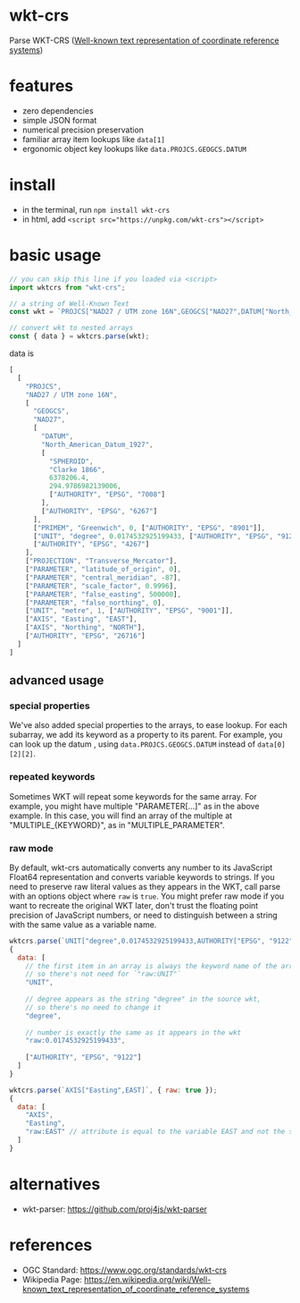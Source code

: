 # wkt-crs
Parse WKT-CRS ([Well-known text representation of coordinate reference systems](https://en.wikipedia.org/wiki/Well-known_text_representation_of_coordinate_reference_systems))

# features
- zero dependencies
- simple JSON format
- numerical precision preservation
- familiar array item lookups like `data[1]`
- ergonomic object key lookups like `data.PROJCS.GEOGCS.DATUM`


# install
- in the terminal, run  `npm install wkt-crs`
- in html, add `<script src="https://unpkg.com/wkt-crs"></script>`

# basic usage
```js
// you can skip this line if you loaded via <script>
import wktcrs from "wkt-crs";

// a string of Well-Known Text
const wkt = `PROJCS["NAD27 / UTM zone 16N",GEOGCS["NAD27",DATUM["North_American_Datum_1927",SPHEROID["Clarke 1866",6378206.4,294.9786982139006,AUTHORITY["EPSG","7008"]],AUTHORITY["EPSG","6267"]],PRIMEM["Greenwich",0,AUTHORITY["EPSG","8901"]],UNIT["degree",0.0174532925199433,AUTHORITY["EPSG","9122"]],AUTHORITY["EPSG","4267"]],PROJECTION["Transverse_Mercator"],PARAMETER["latitude_of_origin",0],PARAMETER["central_meridian",-87],PARAMETER["scale_factor",0.9996],PARAMETER["false_easting",500000],PARAMETER["false_northing",0],UNIT["metre",1,AUTHORITY["EPSG","9001"]],AXIS["Easting",EAST],AXIS["Northing",NORTH],AUTHORITY["EPSG","26716"]]`;

// convert wkt to nested arrays
const { data } = wktcrs.parse(wkt);
```
data is
```js
[
  [
    "PROJCS",
    "NAD27 / UTM zone 16N",
    [
      "GEOGCS",
      "NAD27",
      [
        "DATUM",
        "North_American_Datum_1927",
        [
          "SPHEROID",
          "Clarke 1866",
          6378206.4,
          294.9786982139006,
          ["AUTHORITY", "EPSG", "7008"]
        ],
        ["AUTHORITY", "EPSG", "6267"]
      ],
      ["PRIMEM", "Greenwich", 0, ["AUTHORITY", "EPSG", "8901"]],
      ["UNIT", "degree", 0.0174532925199433, ["AUTHORITY", "EPSG", "9122"] ],
      ["AUTHORITY", "EPSG", "4267"]
    ],
    ["PROJECTION", "Transverse_Mercator"],
    ["PARAMETER", "latitude_of_origin", 0],
    ["PARAMETER", "central_meridian", -87],
    ["PARAMETER", "scale_factor", 0.9996],
    ["PARAMETER", "false_easting", 500000],
    ["PARAMETER", "false_northing", 0],
    ["UNIT", "metre", 1, ["AUTHORITY", "EPSG", "9001"]],
    ["AXIS", "Easting", "EAST"],
    ["AXIS", "Northing", "NORTH"],
    ["AUTHORITY", "EPSG", "26716"]
  ]
]
```
## advanced usage
### special properties
We've also added special properties to the arrays, to ease lookup.  For each subarray,
we add its keyword as a property to its parent.  For example, you can look up the datum ,
using `data.PROJCS.GEOGCS.DATUM` instead of `data[0][2][2]`.
### repeated keywords
Sometimes WKT will repeat some keywords for the same array.  For example, you might have multiple
"PARAMETER[...]" as in the above example.  In this case, you will find an array of the multiple at
"MULTIPLE_{KEYWORD}", as in "MULTIPLE_PARAMETER".
### raw mode
By default, wkt-crs automatically converts any number to its JavaScript Float64 representation 
and converts variable keywords to strings.  If you need to preserve raw literal values as they appears in the WKT,
call parse with an options object where `raw` is `true`.  You might prefer raw mode if you want to recreate the original WKT later, don't trust the floating point precision of JavaScript numbers, or need to distinguish between a string with the same value as a variable name.
```js
wktcrs.parse(`UNIT["degree",0.0174532925199433,AUTHORITY["EPSG", "9122"]]`, { raw: true });
{
  data: [
    // the first item in an array is always the keyword name of the array,
    // so there's not need for `"raw:UNIT"`
    "UNIT",
    
    // degree appears as the string "degree" in the source wkt,
    // so there's no need to change it
    "degree",
    
    // number is exactly the same as it appears in the wkt
    "raw:0.0174532925199433",
    
    ["AUTHORITY", "EPSG", "9122"]
  ]
}

wktcrs.parse(`AXIS["Easting",EAST]`, { raw: true });
{
  data: [
    "AXIS",
    "Easting",
    "raw:EAST" // attribute is equal to the variable EAST and not the string "EAST"
  ]
}
```

# alternatives
- wkt-parser: https://github.com/proj4js/wkt-parser

# references
- OGC Standard: https://www.ogc.org/standards/wkt-crs
- Wikipedia Page: https://en.wikipedia.org/wiki/Well-known_text_representation_of_coordinate_reference_systems
